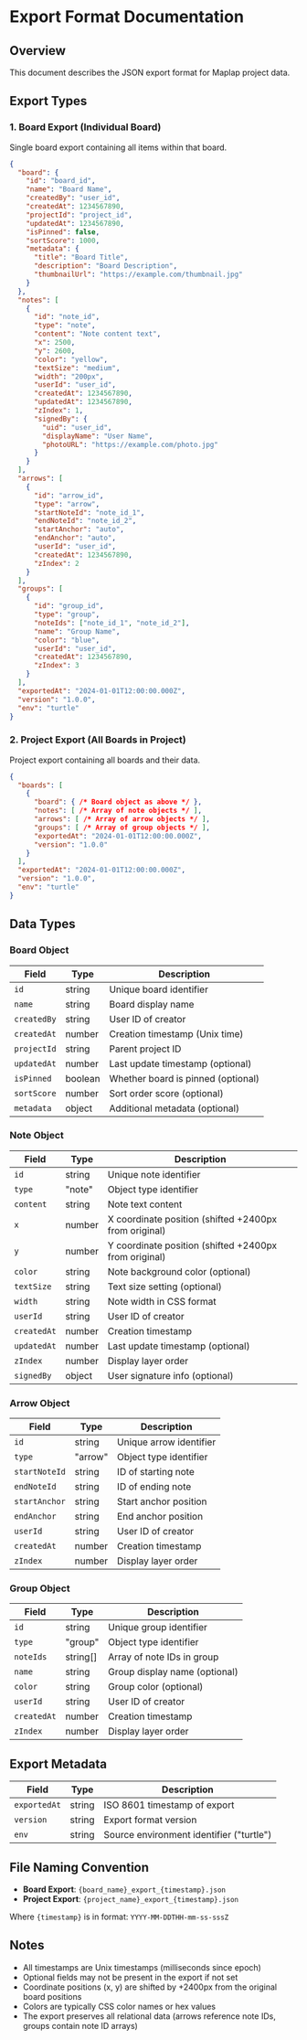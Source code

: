 # Export Format Documentation

## Overview
This document describes the JSON export format for Maplap project data.

## Export Types

### 1. Board Export (Individual Board)
Single board export containing all items within that board.

```json
{
  "board": {
    "id": "board_id",
    "name": "Board Name",
    "createdBy": "user_id",
    "createdAt": 1234567890,
    "projectId": "project_id",
    "updatedAt": 1234567890,
    "isPinned": false,
    "sortScore": 1000,
    "metadata": {
      "title": "Board Title",
      "description": "Board Description",
      "thumbnailUrl": "https://example.com/thumbnail.jpg"
    }
  },
  "notes": [
    {
      "id": "note_id",
      "type": "note",
      "content": "Note content text",
      "x": 2500,
      "y": 2600,
      "color": "yellow",
      "textSize": "medium",
      "width": "200px",
      "userId": "user_id",
      "createdAt": 1234567890,
      "updatedAt": 1234567890,
      "zIndex": 1,
      "signedBy": {
        "uid": "user_id",
        "displayName": "User Name",
        "photoURL": "https://example.com/photo.jpg"
      }
    }
  ],
  "arrows": [
    {
      "id": "arrow_id",
      "type": "arrow",
      "startNoteId": "note_id_1",
      "endNoteId": "note_id_2",
      "startAnchor": "auto",
      "endAnchor": "auto",
      "userId": "user_id",
      "createdAt": 1234567890,
      "zIndex": 2
    }
  ],
  "groups": [
    {
      "id": "group_id",
      "type": "group",
      "noteIds": ["note_id_1", "note_id_2"],
      "name": "Group Name",
      "color": "blue",
      "userId": "user_id",
      "createdAt": 1234567890,
      "zIndex": 3
    }
  ],
  "exportedAt": "2024-01-01T12:00:00.000Z",
  "version": "1.0.0",
  "env": "turtle"
}
```

### 2. Project Export (All Boards in Project)
Project export containing all boards and their data.

```json
{
  "boards": [
    {
      "board": { /* Board object as above */ },
      "notes": [ /* Array of note objects */ ],
      "arrows": [ /* Array of arrow objects */ ],
      "groups": [ /* Array of group objects */ ],
      "exportedAt": "2024-01-01T12:00:00.000Z",
      "version": "1.0.0"
    }
  ],
  "exportedAt": "2024-01-01T12:00:00.000Z",
  "version": "1.0.0",
  "env": "turtle"
}
```

## Data Types

### Board Object
| Field | Type | Description |
|-------|------|-------------|
| `id` | string | Unique board identifier |
| `name` | string | Board display name |
| `createdBy` | string | User ID of creator |
| `createdAt` | number | Creation timestamp (Unix time) |
| `projectId` | string | Parent project ID |
| `updatedAt` | number | Last update timestamp (optional) |
| `isPinned` | boolean | Whether board is pinned (optional) |
| `sortScore` | number | Sort order score (optional) |
| `metadata` | object | Additional metadata (optional) |

### Note Object
| Field | Type | Description |
|-------|------|-------------|
| `id` | string | Unique note identifier |
| `type` | "note" | Object type identifier |
| `content` | string | Note text content |
| `x` | number | X coordinate position (shifted +2400px from original) |
| `y` | number | Y coordinate position (shifted +2400px from original) |
| `color` | string | Note background color (optional) |
| `textSize` | string | Text size setting (optional) |
| `width` | string | Note width in CSS format |
| `userId` | string | User ID of creator |
| `createdAt` | number | Creation timestamp |
| `updatedAt` | number | Last update timestamp (optional) |
| `zIndex` | number | Display layer order |
| `signedBy` | object | User signature info (optional) |

### Arrow Object
| Field | Type | Description |
|-------|------|-------------|
| `id` | string | Unique arrow identifier |
| `type` | "arrow" | Object type identifier |
| `startNoteId` | string | ID of starting note |
| `endNoteId` | string | ID of ending note |
| `startAnchor` | string | Start anchor position |
| `endAnchor` | string | End anchor position |
| `userId` | string | User ID of creator |
| `createdAt` | number | Creation timestamp |
| `zIndex` | number | Display layer order |

### Group Object
| Field | Type | Description |
|-------|------|-------------|
| `id` | string | Unique group identifier |
| `type` | "group" | Object type identifier |
| `noteIds` | string[] | Array of note IDs in group |
| `name` | string | Group display name (optional) |
| `color` | string | Group color (optional) |
| `userId` | string | User ID of creator |
| `createdAt` | number | Creation timestamp |
| `zIndex` | number | Display layer order |

## Export Metadata
| Field | Type | Description |
|-------|------|-------------|
| `exportedAt` | string | ISO 8601 timestamp of export |
| `version` | string | Export format version |
| `env` | string | Source environment identifier ("turtle") |

## File Naming Convention
- **Board Export**: `{board_name}_export_{timestamp}.json`
- **Project Export**: `{project_name}_export_{timestamp}.json`

Where `{timestamp}` is in format: `YYYY-MM-DDTHH-mm-ss-sssZ`

## Notes
- All timestamps are Unix timestamps (milliseconds since epoch)
- Optional fields may not be present in the export if not set
- Coordinate positions (x, y) are shifted by +2400px from the original board positions
- Colors are typically CSS color names or hex values
- The export preserves all relational data (arrows reference note IDs, groups contain note ID arrays)